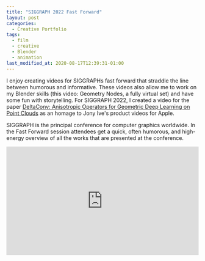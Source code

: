 ```yaml
---
title: "SIGGRAPH 2022 Fast Forward"
layout: post
categories:
  - Creative Portfolio
tags:
  - film
  - creative
  - Blender
  - animation
last_modified_at: 2020-08-17T12:39:31-01:00
---
```


I enjoy creating videos for SIGGRAPHs fast forward that straddle the line between humorous and informative. These videos also allow me to work on my Blender skills (this video: Geometry Nodes, a fully virtual set) and have some fun with storytelling. For SIGGRAPH 2022, I created a video for the paper [DeltaConv: Anisotropic Operators for Geometric Deep Learning on Point Clouds](/deltaconv) as an homage to Jony Ive's product videos for Apple.

SIGGRAPH is the principal conference for computer graphics worldwide. In the Fast Forward session attendees get a quick, often humorous, and high-energy overview of all the works that are presented at the conference.

<div style="position:relative; padding-top: 56.25%; margin-bottom: 20px">
  <iframe src="https://www.youtube.com/embed/udYauo0G01k" style="position: absolute; width: 100%; height: 100%; top: 0; left: 0" frameborder="0" allow="accelerometer; autoplay; encrypted-media; gyroscope; picture-in-picture" allowfullscreen></iframe>
</div>